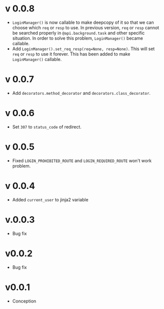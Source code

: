 # v 0.0.8
- `LoginManager()` is now callable to make deepcopy of it so that we can choose which `req` or `resp` to use. 
In previous version, `req` or `resp` cannot be searched properly in `@api.background.task` and other specific situation.
In order to solve this problem, `LoginManager()` became callable.
- Add `LoginManager().set_req_resp(req=None, resp=None)`. This will set `req` or `resp` to use it forever. This has been added to make `LoginManager()` callable.

# v 0.0.7
- Add `decorators.method_decorator` and `decorators.class_decorator`. 

# v 0.0.6
- Set `307` to `status_code` of redirect.

# v 0.0.5
- Fixed `LOGIN_PROHIBITED_ROUTE` and `LOGIN_REQUIRED_ROUTE` won't work problem.

# v 0.0.4
- Added `current_user` to jinja2 variable

# v.0.0.3
- Bug fix

# v0.0.2
- Bug fix

# v0.0.1
- Conception